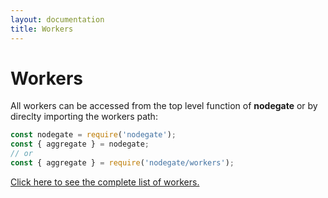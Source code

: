 ```yaml
---
layout: documentation
title: Workers
---
```


# Workers

All workers can be accessed from the top level function of **nodegate** or by direclty importing
the workers path:

```js
const nodegate = require('nodegate');
const { aggregate } = nodegate;
// or
const { aggregate } = require('nodegate/workers');
```

<a href="{{ site.baseurl }}/workers">
  Click here to see the complete list of workers.
</a>

